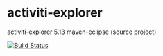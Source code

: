 activiti-explorer
=================

activiti-explorer 5.13 maven-eclipse (source project)


[![Build Status](https://travis-ci.org/izerui/activiti-explorer.png?branch=master)](https://travis-ci.org/izerui/activiti-explorer)